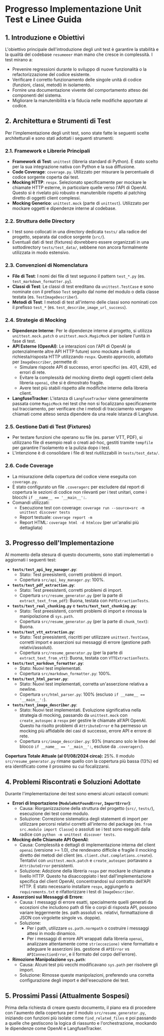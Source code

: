 # Progresso Implementazione Unit Test e Linee Guida

## 1. Introduzione e Obiettivi

L'obiettivo principale dell'introduzione degli unit test è garantire la stabilità e la qualità del codebase `resumeeer` man mano che cresce in complessità. I test mirano a:

*   Prevenire regressioni durante lo sviluppo di nuove funzionalità o la refactorizzazione del codice esistente.
*   Verificare il corretto funzionamento delle singole unità di codice (funzioni, classi, metodi) in isolamento.
*   Fornire una documentazione vivente del comportamento atteso dei componenti del sistema.
*   Migliorare la manutenibilità e la fiducia nelle modifiche apportate al codice.

## 2. Architettura e Strumenti di Test

Per l'implementazione degli unit test, sono state fatte le seguenti scelte architetturali e sono stati adottati i seguenti strumenti:

### 2.1. Framework e Librerie Principali

*   **Framework di Test**: `unittest` (libreria standard di Python). È stato scelto per la sua integrazione nativa con Python e la sua diffusione.
*   **Code Coverage**: `coverage.py`. Utilizzato per misurare la percentuale di codice sorgente coperta dai test.
*   **Mocking HTTP**: `respx`. Selezionato specificamente per mockare le chiamate HTTP esterne, in particolare quelle verso l'API di OpenAI. Questo si è rivelato più robusto e manutenibile rispetto al patching diretto di oggetti client complessi.
*   **Mocking Generico**: `unittest.mock` (parte di `unittest`). Utilizzato per mockare oggetti e dipendenze interne al codebase.

### 2.2. Struttura delle Directory

*   I test sono collocati in una directory dedicata `tests/` alla radice del progetto, separata dal codice sorgente (`src/`).
*   Eventuali dati di test (fixtures) dovrebbero essere organizzati in una sottodirectory `tests/test_data/`, sebbene non ancora formalmente utilizzata in modo estensivo.

### 2.3. Convenzioni di Nomenclatura

*   **File di Test**: I nomi dei file di test seguono il pattern `test_*.py` (es. `test_markdown_formatter.py`).
*   **Classi di Test**: Le classi di test ereditano da `unittest.TestCase` e sono nominate con il prefisso `Test` seguito dal nome del modulo o della classe testata (es. `TestImageDescriber`).
*   **Metodi di Test**: I metodi di test all'interno delle classi sono nominati con il prefisso `test_*` (es. `test_describe_image_url_success`).

### 2.4. Strategie di Mocking

*   **Dipendenze Interne**: Per le dipendenze interne al progetto, si utilizza `unittest.mock.patch` o `unittest.mock.MagicMock` per isolare l'unità in fase di test.
*   **API Esterne (OpenAI)**: Le interazioni con l'API di OpenAI (e potenzialmente altre API HTTP future) sono mockate a livello di richiesta/risposta HTTP utilizzando `respx`. Questo approccio, adottato per `ImageDescriber`, permette di:
    *   Simulare risposte API di successo, errori specifici (es. 401, 429), ed errori di rete.
    *   Evitare la complessità del mocking diretto degli oggetti client della libreria `openai`, che si è dimostrato fragile.
    *   Avere test più stabili rispetto alle modifiche interne della libreria client.
*   **LangfuseTracker**: L'istanza di `LangfuseTracker` viene generalmente passata come `MagicMock` nei test che non si focalizzano specificamente sul tracciamento, per verificare che i metodi di tracciamento vengano chiamati come atteso senza dipendere da una reale istanza di Langfuse.

### 2.5. Gestione Dati di Test (Fixtures)

*   Per testare funzioni che operano su file (es. parser VTT, PDF), si utilizzano file di esempio reali o creati ad-hoc, gestiti tramite `tempfile` per garantire l'isolamento e la pulizia dopo i test.
*   L'intenzione è di consolidare i file di test riutilizzabili in `tests/test_data/`.

### 2.6. Code Coverage

*   La misurazione della copertura del codice viene eseguita con `coverage.py`.
*   È stato configurato un file `.coveragerc` per escludere dal report di copertura le sezioni di codice non rilevanti per i test unitari, come i blocchi `if __name__ == '__main__':`.
*   Comandi utilizzati:
    *   Esecuzione test con coverage: `coverage run --source=src -m unittest discover tests`
    *   Report testuale: `coverage report -m`
    *   Report HTML: `coverage html -d htmlcov` (per un'analisi più dettagliata)

## 3. Progresso dell'Implementazione

Al momento della stesura di questo documento, sono stati implementati o aggiornati i seguenti test:

*   **`tests/test_api_key_manager.py`**:
    *   Stato: Test preesistenti, corretti problemi di import.
    *   Copertura `src/api_key_manager.py`: 100%.
*   **`tests/test_pdf_extraction.py`**:
    *   Stato: Test preesistenti, corretti problemi di import.
    *   Copertura `src/resume_generator.py` (per la parte di `extract_text_from_pdf`): Buona, testata con `PdfExtractionTests`.
*   **`tests/test_real_chunking.py`** e **`tests/test_text_chunking.py`**:
    *   Stato: Test preesistenti, corretti problemi di import e rimossa la manipolazione di `sys.path`.
    *   Copertura `src/resume_generator.py` (per la parte di `chunk_text`): Buona.
*   **`tests/test_vtt_extraction.py`**:
    *   Stato: Test preesistenti, riscritti per utilizzare `unittest.TestCase`, corretti import e asserzioni sui messaggi di errore (gestione path relativi/assoluti).
    *   Copertura `src/resume_generator.py` (per la parte di `extract_text_from_vtt`): Buona, testata con `VTTExtractionTests`.
*   **`tests/test_markdown_formatter.py`**:
    *   Stato: Nuovi test implementati.
    *   Copertura `src/markdown_formatter.py`: 100%.
*   **`tests/test_html_parser.py`**:
    *   Stato: Nuovi test implementati, corretta un'asserzione relativa a newline.
    *   Copertura `src/html_parser.py`: 100% (escluso `if __name__ == '__main__':`).
*   **`tests/test_image_describer.py`**:
    *   Stato: Nuovi test implementati. Evoluzione significativa nella strategia di mocking, passando da `unittest.mock` con `create_autospec` a `respx` per gestire le chiamate all'API OpenAI. Questo ha risolto problemi di `AttributeError` e ha permesso un mocking più affidabile dei casi di successo, errore API e errore di rete.
    *   Copertura `src/image_describer.py`: 93% (mancano solo le linee del blocco `if __name__ == '__main__':`, escluse da `.coveragerc`).

**Copertura Totale Attuale (al 01/08/2024 circa):** 25%.
Il modulo `src/resume_generator.py` rimane quello con la copertura più bassa (13%) ed era identificato come il prossimo su cui focalizzarsi.

## 4. Problemi Riscontrati e Soluzioni Adottate

Durante l'implementazione dei test sono emersi alcuni ostacoli comuni:

*   **Errori di Importazione (`ModuleNotFoundError`, `ImportError`)**:
    *   Causa: Riorganizzazione della struttura del progetto (`src/`, `tests/`), esecuzione dei test come modulo.
    *   Soluzione: Correzione sistematica degli statement di import per utilizzare percorsi relativi corretti all'interno del package (es. `from src.modulo import Classe`) o assoluti se i test sono eseguiti dalla radice con `python -m unittest discover tests`.
*   **Mocking delle Chiamate API OpenAI**:
    *   Causa: Complessità e dettagli di implementazione interna del client `openai` (versione >= 1.0), che rendevano difficile e fragile il mocking diretto dei metodi del client (es. `client.chat.completions.create`). Tentativi con `unittest.mock.patch` e `create_autospec` portavano a `AttributeError` persistenti.
    *   Soluzione: Adozione della libreria `respx` per mockare le chiamate a livello HTTP. Questo ha disaccoppiato i test dall'implementazione specifica del client OpenAI, concentrandosi sul contratto dell'API HTTP. È stato necessario installare `respx`, aggiungerlo a `requirements.txt` e rifattorizzare i test di `ImageDescriber`.
*   **Asserzioni sui Messaggi di Errore**:
    *   Causa: I messaggi di errore esatti, specialmente quelli generati da eccezioni che includono path di file o corpi di risposta API, possono variare leggermente (es. path assoluti vs. relativi, formattazione di JSON con virgolette singole vs. doppie).
    *   Soluzione:
        *   Per i path, utilizzare `os.path.normpath` o costruire i messaggi attesi in modo dinamico.
        *   Per i messaggi di errore API wrappati dalla libreria `openai`, analizzare attentamente come `str(eccezione)` viene formattato e adeguare le asserzioni (es. gestione di `APIError` vs `APIConnectionError`, e il formato del corpo dell'errore).
*   **Rimozione Manipolazione `sys.path`**:
    *   Causa: Alcuni test più vecchi modificavano `sys.path` per risolvere gli import.
    *   Soluzione: Rimosse queste manipolazioni, preferendo una corretta configurazione degli import e dell'esecuzione dei test.

## 5. Prossimi Passi (Attualmente Sospesi)

Prima della richiesta di creare questo documento, il piano era di procedere con l'aumento della copertura per il modulo `src/resume_generator.py`, iniziando con funzioni più isolate come `find_related_files` e poi passando a quelle che gestiscono la logica di riassunto e l'orchestrazione, mockando le dipendenze come OpenAI e LangfuseTracker. 